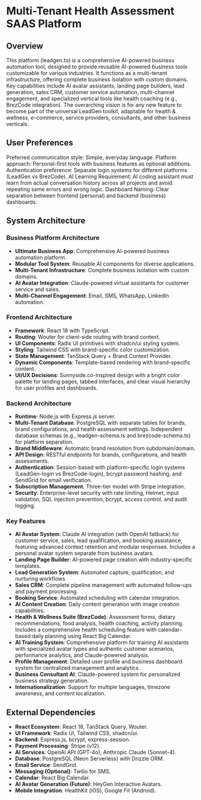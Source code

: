 # Multi-Tenant Health Assessment SAAS Platform

## Overview

This platform (leadgen.to) is a comprehensive AI-powered business automation tool, designed to provide reusable AI-powered business tools customizable for various industries. It functions as a multi-tenant infrastructure, offering complete business isolation with custom domains. Key capabilities include AI avatar assistants, landing page builders, lead generation, sales CRM, customer service automation, multi-channel engagement, and specialized vertical tools like health coaching (e.g., BrezCode integration). The overarching vision is for any new feature to become part of the universal LeadGen toolkit, adaptable for health & wellness, e-commerce, service providers, consultants, and other business verticals.

## User Preferences

Preferred communication style: Simple, everyday language.
Platform approach: Personal-first tools with business features as optional additions.
Authentication preference: Separate login systems for different platforms (LeadGen vs BrezCode).
AI Learning Requirement: AI coding assistant must learn from actual conversation history across all projects and avoid repeating same errors and wrong logic.
Dashboard Naming: Clear separation between frontend (personal) and backend (business) dashboards.

## System Architecture

### Business Platform Architecture
- **Ultimate Business App**: Comprehensive AI-powered business automation platform.
- **Modular Tool System**: Reusable AI components for diverse applications.
- **Multi-Tenant Infrastructure**: Complete business isolation with custom domains.
- **AI Avatar Integration**: Claude-powered virtual assistants for customer service and sales.
- **Multi-Channel Engagement**: Email, SMS, WhatsApp, LinkedIn automation.

### Frontend Architecture
- **Framework**: React 18 with TypeScript.
- **Routing**: Wouter for client-side routing with brand context.
- **UI Components**: Radix UI primitives with shadcn/ui styling system.
- **Styling**: Tailwind CSS with brand-specific color customization.
- **State Management**: TanStack Query + Brand Context Provider.
- **Dynamic Components**: Template-based rendering with brand-specific content.
- **UI/UX Decisions**: Sunnyside.co-inspired design with a bright color palette for landing pages, tabbed interfaces, and clear visual hierarchy for user profiles and dashboards.

### Backend Architecture
- **Runtime**: Node.js with Express.js server.
- **Multi-Tenant Database**: PostgreSQL with separate tables for brands, brand configurations, and health assessment settings. Independent database schemas (e.g., leadgen-schema.ts and brezcode-schema.ts) for platform separation.
- **Brand Middleware**: Automatic brand resolution from subdomain/domain.
- **API Design**: RESTful endpoints for brands, configurations, and health assessments.
- **Authentication**: Session-based with platform-specific login systems (LeadGen-login vs BrezCode-login), bcrypt password hashing, and SendGrid for email verification.
- **Subscription Management**: Three-tier model with Stripe integration.
- **Security**: Enterprise-level security with rate limiting, Helmet, input validation, SQL injection prevention, bcrypt, access control, and audit logging.

### Key Features
- **AI Avatar System**: Claude AI integration (with OpenAI fallback) for customer service, sales, lead qualification, and booking assistance, featuring advanced context retention and modular responses. Includes a personal avatar system separate from business avatars.
- **Landing Page Builder**: AI-powered page creation with industry-specific templates.
- **Lead Generation System**: Automated capture, qualification, and nurturing workflows.
- **Sales CRM**: Complete pipeline management with automated follow-ups and payment processing.
- **Booking Service**: Automated scheduling with calendar integration.
- **AI Content Creation**: Daily content generation with image creation capabilities.
- **Health & Wellness Suite (BrezCode)**: Assessment forms, dietary recommendations, food analysis, health coaching, activity planning. Includes a comprehensive health scheduling feature with calendar-based daily planning using React Big Calendar.
- **AI Training System**: Comprehensive platform for training AI assistants with specialized avatar types and authentic customer scenarios, performance analytics, and Claude-powered analysis.
- **Profile Management**: Detailed user profile and business dashboard system for centralized management and analytics.
- **Business Consultant AI**: Claude-powered system for personalized business strategy generation.
- **Internationalization**: Support for multiple languages, timezone awareness, and content localization.

## External Dependencies

- **React Ecosystem**: React 18, TanStack Query, Wouter.
- **UI Framework**: Radix UI, Tailwind CSS, shadcn/ui.
- **Backend**: Express.js, bcrypt, express-session.
- **Payment Processing**: Stripe (v12).
- **AI Services**: OpenAI API (GPT-4o), Anthropic Claude (Sonnet-4).
- **Database**: PostgreSQL (Neon Serverless) with Drizzle ORM.
- **Email Service**: SendGrid.
- **Messaging (Optional)**: Twilio for SMS.
- **Calendar**: React Big Calendar.
- **AI Avatar Generation (Future)**: HeyGen Interactive Avatars.
- **Mobile Integration**: HealthKit (iOS), Google Fit (Android).